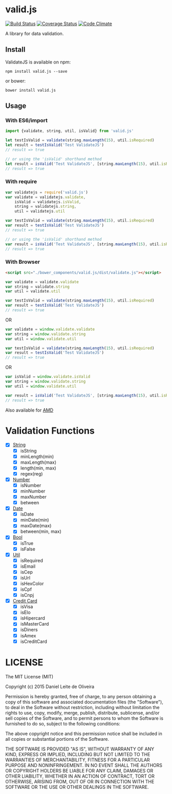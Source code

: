 # valid.js
[![Build Status](https://travis-ci.org/dleitee/valid.js.svg?branch=master)](https://travis-ci.org/dleitee/valid.js)
[![Coverage Status](https://coveralls.io/repos/github/dleitee/valid.js/badge.svg?branch=master)](https://coveralls.io/github/dleitee/valid.js?branch=master)
[![Code Climate](https://codeclimate.com/github/dleitee/valid.js/badges/gpa.svg)](https://codeclimate.com/github/dleitee/valid.js)

A library for data validation.

## Install

ValidateJS is available on npm:
```
npm install valid.js --save
```

or bower:
```
bower install valid.js
```

## Usage

### With ES6/import

```javascript
import {validate, string, util, isValid} from 'valid.js'

let testIsValid = validate(string.maxLength(15), util.isRequired)
let result = testIsValid('Test ValidateJS')
// result => true

// or using the 'isValid' shorthand method
let result = isValid('Test ValidateJS', [string.maxLength(15), util.isRequired])
// result => true
```

### With require

```javascript
var validatejs = require('valid.js')
var validate = validatejs.validate,
    isValid = validatejs.isValid,
    string = validatejs.string,
    util = validatejs.util

var testIsValid = validate(string.maxLength(15), util.isRequired)
var result = testIsValid('Test ValidateJS')
// result => true

// or using the 'isValid' shorthand method
var result = isValid('Test ValidateJS', [string.maxLength(15), util.isRequired])
// result => true
```

### With Browser

```html
<script src="./bower_components/valid.js/dist/validate.js"></script>
```

```javascript
var validate = validate.validate
var string = validate.string
var util = validate.util

var testIsValid = validate(string.maxLength(15), util.isRequired)
var result = testIsValid('Test ValidateJS')
// result => true
```
OR
```javascript
var validate = window.validate.validate
var string = window.validate.string
var util = window.validate.util

var testIsValid = validate(string.maxLength(15), util.isRequired)
var result = testIsValid('Test ValidateJS')
// result => true
```
OR
```javascript
var isValid = window.validate.isValid
var string = window.validate.string
var util = window.validate.util

var result = isValid('Test ValidateJS', [string.maxLength(15), util.isRequired])
// result => true
```

Also available for [AMD](https://github.com/amdjs/amdjs-api/wiki/AMD)

# Validation Functions

- [x] [String](https://github.com/dleitee/valid.js/blob/master/docs/string.md)
    - [x] isString
    - [x] minLength(min)
    - [x] maxLength(max)
    - [x] length(min, max)
    - [x] regex(reg)
- [x] [Number](https://github.com/dleitee/valid.js/blob/master/docs/number.md)
    - [x] isNumber
    - [x] minNumber
    - [x] maxNumber
    - [x] between
- [x] [Date](https://github.com/dleitee/valid.js/blob/master/docs/date.md)
    - [x] isDate
    - [x] minDate(min)
    - [x] maxDate(max)
    - [x] between(min, max)
- [x] [Bool](https://github.com/dleitee/valid.js/blob/master/docs/bool.md)
    - [x] isTrue
    - [x] isFalse
- [x] [Util](https://github.com/dleitee/valid.js/blob/master/docs/util.md)
    - [x] isRequired
    - [x] isEmail
    - [x] isCep
    - [x] isUrl
    - [x] isHexColor
    - [x] isCpf
    - [x] isCnpj
- [x] [Credit Card](https://github.com/dleitee/valid.js/blob/master/docs/creditCard.md)
    - [x] isVisa
    - [x] isElo
    - [x] isHipercard
    - [x] isMasterCard
    - [x] isDiners
    - [x] isAmex
    - [x] isCreditCard

# LICENSE
The MIT License (MIT)

Copyright (c) 2015 Daniel Leite de Oliveira

Permission is hereby granted, free of charge, to any person obtaining a copy
of this software and associated documentation files (the "Software"), to deal
in the Software without restriction, including without limitation the rights
to use, copy, modify, merge, publish, distribute, sublicense, and/or sell
copies of the Software, and to permit persons to whom the Software is
furnished to do so, subject to the following conditions:

The above copyright notice and this permission notice shall be included in
all copies or substantial portions of the Software.

THE SOFTWARE IS PROVIDED "AS IS", WITHOUT WARRANTY OF ANY KIND, EXPRESS OR
IMPLIED, INCLUDING BUT NOT LIMITED TO THE WARRANTIES OF MERCHANTABILITY,
FITNESS FOR A PARTICULAR PURPOSE AND NONINFRINGEMENT. IN NO EVENT SHALL THE
AUTHORS OR COPYRIGHT HOLDERS BE LIABLE FOR ANY CLAIM, DAMAGES OR OTHER
LIABILITY, WHETHER IN AN ACTION OF CONTRACT, TORT OR OTHERWISE, ARISING FROM,
OUT OF OR IN CONNECTION WITH THE SOFTWARE OR THE USE OR OTHER DEALINGS IN
THE SOFTWARE.

